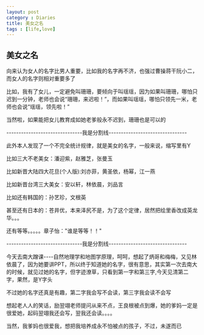 ```yaml
---
layout: post
category : Diaries
title: 美女之名
tags : [life,love]
---
```

## 美女之名 ##

向来认为女人的名字比男人重要，比如我的名字再不济，也强过曹操蒋干阮小二，而女人的名字则相对重要多了

 

比如，我有了女儿，一定避免叫珊珊，要倾向于叫瑶瑶，因为如果叫珊珊，哪怕只迟到一分钟，老师也会说“珊珊，来迟啦！”，而如果叫瑶瑶，哪怕只领先一米，老师也会说“瑶瑶，领先啦！”

 

当然啦，如果能把女儿教育成如她老爹般永不迟到，珊珊也是可以的

 

 

-------------------------------我是分割线--------------------------------

 

此外本人发现了一个不完全统计规律，就是美女的名字，一般来说，缩写里有Y

 

比如三大不老美女：潘迎紫，赵雅芝，张曼玉

 

比如新晋大陆四大花旦(个人版):刘亦菲，黄圣依，杨幂，江一燕

 

比如新晋台湾三大美女：安以轩，林依晨，刘品言

 

比如还有韩国的：孙艺珍，文根英

 

甚至还有日本的：苍井优，本来泽尻不是，为了这个定律，居然把绘里香改成英龙华。。。

 

还有等等。。。。。章子怡："谁是等等！！"

 

-------------------------------我是分割线--------------------------------

 

今天去南大蹭课----自然地理学和地图学原理，呵呵，想起了炳哥和梅梅，又见林依晨了，因为她要讲PPT，所以终于知道她的名字，很有意思，其实第一次去南大的时候，就见过她的名字，但字迹潦草，只看到第一字和第三字,今天见清第二字，果然，是Y字头

 

不过她的名字还真是有趣，第二字我会写不会读，第三字我会读不会写

 

想起老人人的笑话，励翌翊老师提问从来不点，王良根被点到爆，她的爹妈一定是很爱她，起码翌翊我还会写，翌我还会读。。。。

 

当然，我爹妈也很爱我，想把我培养成永不怕被点的孩子，不过，未遂而已